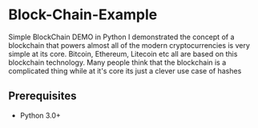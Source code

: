 # Block-Chain-Example
Simple BlockChain DEMO in Python I demonstrated the concept of a blockchain that powers almost all of the modern cryptocurrencies is very simple at its core. Bitcoin, Ethereum, Litecoin etc all are based on this blockchain technology. Many people think that the blockchain is a complicated thing while at it's core its just a clever use case of hashes

## Prerequisites
- Python 3.0+
```

